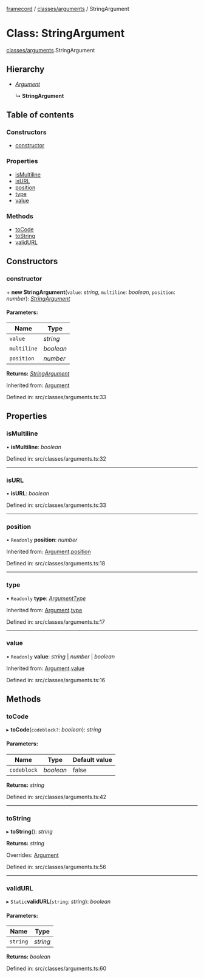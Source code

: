 [framecord](../README.md) / [classes/arguments](../modules/classes_arguments.md) / StringArgument

# Class: StringArgument

[classes/arguments](../modules/classes_arguments.md).StringArgument

## Hierarchy

* [*Argument*](classes_arguments.argument.md)

  ↳ **StringArgument**

## Table of contents

### Constructors

- [constructor](classes_arguments.stringargument.md#constructor)

### Properties

- [isMultiline](classes_arguments.stringargument.md#ismultiline)
- [isURL](classes_arguments.stringargument.md#isurl)
- [position](classes_arguments.stringargument.md#position)
- [type](classes_arguments.stringargument.md#type)
- [value](classes_arguments.stringargument.md#value)

### Methods

- [toCode](classes_arguments.stringargument.md#tocode)
- [toString](classes_arguments.stringargument.md#tostring)
- [validURL](classes_arguments.stringargument.md#validurl)

## Constructors

### constructor

\+ **new StringArgument**(`value`: *string*, `multiline`: *boolean*, `position`: *number*): [*StringArgument*](classes_arguments.stringargument.md)

#### Parameters:

Name | Type |
------ | ------ |
`value` | *string* |
`multiline` | *boolean* |
`position` | *number* |

**Returns:** [*StringArgument*](classes_arguments.stringargument.md)

Inherited from: [Argument](classes_arguments.argument.md)

Defined in: src/classes/arguments.ts:33

## Properties

### isMultiline

• **isMultiline**: *boolean*

Defined in: src/classes/arguments.ts:32

___

### isURL

• **isURL**: *boolean*

Defined in: src/classes/arguments.ts:33

___

### position

• `Readonly` **position**: *number*

Inherited from: [Argument](classes_arguments.argument.md).[position](classes_arguments.argument.md#position)

Defined in: src/classes/arguments.ts:18

___

### type

• `Readonly` **type**: [*ArgumentType*](../enums/classes_arguments.argumenttype.md)

Inherited from: [Argument](classes_arguments.argument.md).[type](classes_arguments.argument.md#type)

Defined in: src/classes/arguments.ts:17

___

### value

• `Readonly` **value**: *string* \| *number* \| *boolean*

Inherited from: [Argument](classes_arguments.argument.md).[value](classes_arguments.argument.md#value)

Defined in: src/classes/arguments.ts:16

## Methods

### toCode

▸ **toCode**(`codeblock?`: *boolean*): *string*

#### Parameters:

Name | Type | Default value |
------ | ------ | ------ |
`codeblock` | *boolean* | false |

**Returns:** *string*

Defined in: src/classes/arguments.ts:42

___

### toString

▸ **toString**(): *string*

**Returns:** *string*

Overrides: [Argument](classes_arguments.argument.md)

Defined in: src/classes/arguments.ts:56

___

### validURL

▸ `Static`**validURL**(`string`: *string*): *boolean*

#### Parameters:

Name | Type |
------ | ------ |
`string` | *string* |

**Returns:** *boolean*

Defined in: src/classes/arguments.ts:60
